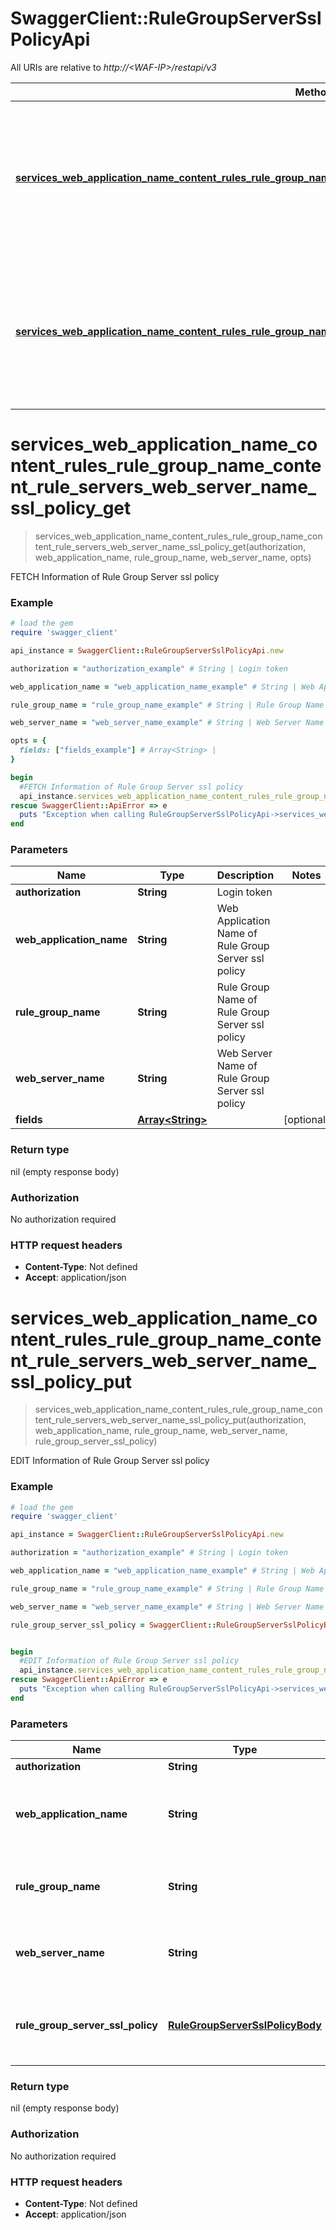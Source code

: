 # SwaggerClient::RuleGroupServerSslPolicyApi

All URIs are relative to *http://&lt;WAF-IP&gt;/restapi/v3*

Method | HTTP request | Description
------------- | ------------- | -------------
[**services_web_application_name_content_rules_rule_group_name_content_rule_servers_web_server_name_ssl_policy_get**](RuleGroupServerSslPolicyApi.md#services_web_application_name_content_rules_rule_group_name_content_rule_servers_web_server_name_ssl_policy_get) | **GET** /services/{Web Application Name}/content-rules/{Rule Group Name}/content-rule-servers/{Web Server Name}/ssl-policy | FETCH Information of Rule Group Server ssl policy
[**services_web_application_name_content_rules_rule_group_name_content_rule_servers_web_server_name_ssl_policy_put**](RuleGroupServerSslPolicyApi.md#services_web_application_name_content_rules_rule_group_name_content_rule_servers_web_server_name_ssl_policy_put) | **PUT** /services/{Web Application Name}/content-rules/{Rule Group Name}/content-rule-servers/{Web Server Name}/ssl-policy  | EDIT Information of Rule Group Server ssl policy


# **services_web_application_name_content_rules_rule_group_name_content_rule_servers_web_server_name_ssl_policy_get**
> services_web_application_name_content_rules_rule_group_name_content_rule_servers_web_server_name_ssl_policy_get(authorization, web_application_name, rule_group_name, web_server_name, opts)

FETCH Information of Rule Group Server ssl policy



### Example
```ruby
# load the gem
require 'swagger_client'

api_instance = SwaggerClient::RuleGroupServerSslPolicyApi.new

authorization = "authorization_example" # String | Login token

web_application_name = "web_application_name_example" # String | Web Application Name of Rule Group Server ssl policy

rule_group_name = "rule_group_name_example" # String | Rule Group Name of Rule Group Server ssl policy

web_server_name = "web_server_name_example" # String | Web Server Name of Rule Group Server ssl policy

opts = { 
  fields: ["fields_example"] # Array<String> | 
}

begin
  #FETCH Information of Rule Group Server ssl policy
  api_instance.services_web_application_name_content_rules_rule_group_name_content_rule_servers_web_server_name_ssl_policy_get(authorization, web_application_name, rule_group_name, web_server_name, opts)
rescue SwaggerClient::ApiError => e
  puts "Exception when calling RuleGroupServerSslPolicyApi->services_web_application_name_content_rules_rule_group_name_content_rule_servers_web_server_name_ssl_policy_get: #{e}"
end
```

### Parameters

Name | Type | Description  | Notes
------------- | ------------- | ------------- | -------------
 **authorization** | **String**| Login token | 
 **web_application_name** | **String**| Web Application Name of Rule Group Server ssl policy | 
 **rule_group_name** | **String**| Rule Group Name of Rule Group Server ssl policy | 
 **web_server_name** | **String**| Web Server Name of Rule Group Server ssl policy | 
 **fields** | [**Array&lt;String&gt;**](String.md)|  | [optional] 

### Return type

nil (empty response body)

### Authorization

No authorization required

### HTTP request headers

 - **Content-Type**: Not defined
 - **Accept**: application/json



# **services_web_application_name_content_rules_rule_group_name_content_rule_servers_web_server_name_ssl_policy_put**
> services_web_application_name_content_rules_rule_group_name_content_rule_servers_web_server_name_ssl_policy_put(authorization, web_application_name, rule_group_name, web_server_name, rule_group_server_ssl_policy)

EDIT Information of Rule Group Server ssl policy



### Example
```ruby
# load the gem
require 'swagger_client'

api_instance = SwaggerClient::RuleGroupServerSslPolicyApi.new

authorization = "authorization_example" # String | Login token

web_application_name = "web_application_name_example" # String | Web Application Name of Rule Group Server ssl policy

rule_group_name = "rule_group_name_example" # String | Rule Group Name of Rule Group Server ssl policy

web_server_name = "web_server_name_example" # String | Web Server Name of Rule Group Server ssl policy

rule_group_server_ssl_policy = SwaggerClient::RuleGroupServerSslPolicyBody.new # RuleGroupServerSslPolicyBody | Body Parameter of Rule Group Server ssl policy


begin
  #EDIT Information of Rule Group Server ssl policy
  api_instance.services_web_application_name_content_rules_rule_group_name_content_rule_servers_web_server_name_ssl_policy_put(authorization, web_application_name, rule_group_name, web_server_name, rule_group_server_ssl_policy)
rescue SwaggerClient::ApiError => e
  puts "Exception when calling RuleGroupServerSslPolicyApi->services_web_application_name_content_rules_rule_group_name_content_rule_servers_web_server_name_ssl_policy_put: #{e}"
end
```

### Parameters

Name | Type | Description  | Notes
------------- | ------------- | ------------- | -------------
 **authorization** | **String**| Login token | 
 **web_application_name** | **String**| Web Application Name of Rule Group Server ssl policy | 
 **rule_group_name** | **String**| Rule Group Name of Rule Group Server ssl policy | 
 **web_server_name** | **String**| Web Server Name of Rule Group Server ssl policy | 
 **rule_group_server_ssl_policy** | [**RuleGroupServerSslPolicyBody**](RuleGroupServerSslPolicyBody.md)| Body Parameter of Rule Group Server ssl policy | 

### Return type

nil (empty response body)

### Authorization

No authorization required

### HTTP request headers

 - **Content-Type**: Not defined
 - **Accept**: application/json



